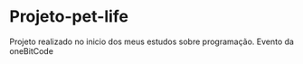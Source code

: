 # Projeto-pet-life
Projeto realizado no inicio dos meus estudos sobre programação. Evento da oneBitCode

